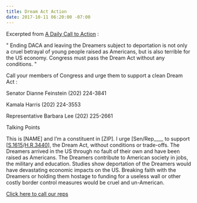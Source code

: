 ```yaml
---
title: Dream Act Action
date: 2017-10-11 06:20:00 -07:00
---
```


Excerpted from [A Daily Call to Action](https://www.theloyalopposition.net/mission-statement/) :

"  Ending DACA and leaving the Dreamers subject to deportation is not only a cruel betrayal of young people raised as Americans, but is also terrible for the US economy. Congress must pass the Dream Act without any conditions.  "

Call your members of Congress and urge them to support a clean Dream Act :

Senator Dianne Feinstein
(202) 224-3841

Kamala Harris
(202) 224-3553

Representative Barbara Lee
(202) 225-2661

Talking Points

This is [NAME] and I’m a constituent in [ZIP].
I urge [Sen/Rep____ to support [[S.1615](https://www.congress.gov/bill/115th-congress/senate-bill/1615)/[H.R.3440](https://www.congress.gov/bill/115th-congress/house-bill/3440)], the Dream Act, without conditions or trade-offs.
The Dreamers arrived in the US through no fault of their own and have been raised as Americans.
The Dreamers contribute to American society in jobs, the military and education.
Studies show deportation of the Dreamers would have devastating economic impacts on the US.
Breaking faith with the Dreamers or holding them hostage to funding for a useless wall or other costly border control measures would be cruel and un-American.

[Click here to call our reps](https://www.theloyalopposition.net/daily-ctas/daily-call-action-october-6th-2017/?utm_source=3NoTrump&utm_campaign=12751bcc74-EMAIL_CAMPAIGN_2017_09_18&utm_medium=email&utm_term=0_f88185aec7-12751bcc74-76580211) 
